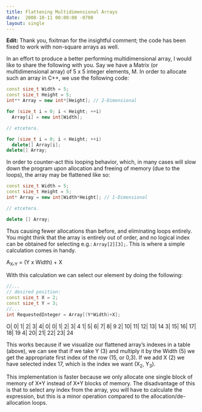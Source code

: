 ```yaml
---
title: Flattening Multidimensional Arrays
date:  2008-10-11 00:00:00 -0700
layout: single
---
```


**Edit:** Thank you, fixitman for the insightful comment; the code has been fixed to work with non-square arrays as well.

In an effort to produce a better performing multidimensional array, I would like to share the following with you. Say we have a Matrix (or multidimensional array) of 5 x 5 integer elements, M. In order to allocate such an array in C++, we use the following code:

```c++
const size_t Width = 5;
const size_t Height = 5;
int** Array = new int*[Height]; // 2-Dimensional

for (size_t i = 0; i < Height; ++i)
  Array[i] = new int[Width];

// etcetera.

for (size_t i = 0; i < Height; ++i)
  delete[] Array[i];
delete[] Array;
```

In order to counter-act this looping behavior, which, in many cases will slow down the program upon allocation and freeing of memory (due to the loops), the array may be flattened like so:

```c++
const size_t Width = 5;
const size_t Height = 5;
int* Array = new int[Width*Height]; // 1-Dimensional

// etcetera.

delete [] Array;
```

Thus causing fewer allocations than before, and eliminating loops entirely. You might think that the array is entirely out of order, and no logical index can be obtained for selecting e.g.: `Array[2][3];`. This is where a simple calculation comes in handy.

A<sub>X</sub>,<sub>Y</sub> = (Y x Width) + X

With this calculation we can select our element by doing the following:

```c++
//...
// desired position:
const size_t X = 2;
const size_t Y = 3;
//...
int RequestedInteger = Array[(Y*Width)+X];
```

O| 0| 1| 2| 3| 4|
0| 0| 1| 2| 3| 4
1| 5| 6| 7| 8| 9
2| 10| 11| 12| 13| 14
3| 15| 16| 17| 18| 19
4| 20| 21| 22| 23| 24

This works because if we visualize our flattened array’s indexes in a table (above), we can see that if we take Y (3) and multiply it by the Width (5) we get the appropriate first index of the row (15, or 0,3). If we add X (2) we have selected index 17, which is the index we want (X<sub>2</sub>, Y<sub>3</sub>).

This implementation is faster because we only allocate one single block of memory of X\*Y instead of X\*Y blocks of memory. The disadvantage of this is that to select any index from the array, you will have to calculate the expression, but this is a minor operation compared to the allocation/de-allocation loops.
